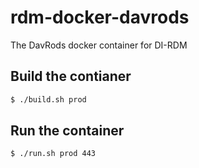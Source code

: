 # rdm-docker-davrods
The DavRods docker container for DI-RDM

## Build the contianer

```bash
$ ./build.sh prod
```

## Run the container

```bash
$ ./run.sh prod 443
```
